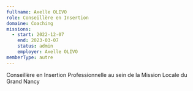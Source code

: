 ```yaml
---
fullname: Axelle OLIVO
role: Conseillère en Insertion
domaine: Coaching
missions:
  - start: 2022-12-07
    end: 2023-03-07
    status: admin
    employer: Axelle OLIVO
memberType: autre
---
```


Conseillère en Insertion Professionnelle au sein de la Mission Locale du Grand Nancy
